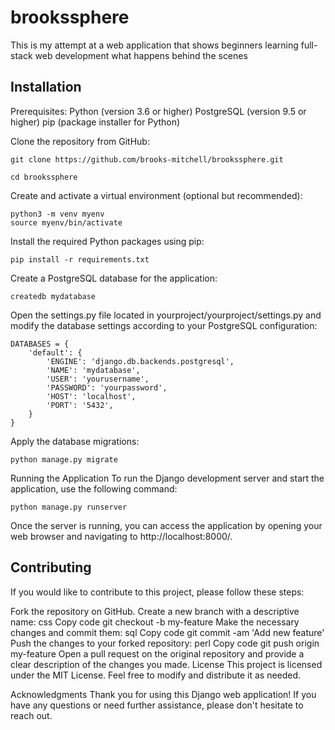 # brookssphere

This is my attempt at a web application that shows beginners learning full-stack web development what happens behind the scenes

## Installation

Prerequisites:
Python (version 3.6 or higher)
PostgreSQL (version 9.5 or higher)
pip (package installer for Python)

Clone the repository from GitHub:

```
git clone https://github.com/brooks-mitchell/brookssphere.git
```
```
cd brookssphere
```
Create and activate a virtual environment (optional but recommended):
```
python3 -m venv myenv
source myenv/bin/activate
```

Install the required Python packages using pip:

```
pip install -r requirements.txt
```
Create a PostgreSQL database for the application:

```
createdb mydatabase
```
Open the settings.py file located in yourproject/yourproject/settings.py and modify the database settings according to your PostgreSQL configuration:

```
DATABASES = {
    'default': {
        'ENGINE': 'django.db.backends.postgresql',
        'NAME': 'mydatabase',
        'USER': 'yourusername',
        'PASSWORD': 'yourpassword',
        'HOST': 'localhost',
        'PORT': '5432',
    }
}
```
Apply the database migrations:

```
python manage.py migrate
```
Running the Application
To run the Django development server and start the application, use the following command:

```
python manage.py runserver
```
Once the server is running, you can access the application by opening your web browser and navigating to http://localhost:8000/.

## Contributing
If you would like to contribute to this project, please follow these steps:

Fork the repository on GitHub.
Create a new branch with a descriptive name:
css
Copy code
git checkout -b my-feature
Make the necessary changes and commit them:
sql
Copy code
git commit -am 'Add new feature'
Push the changes to your forked repository:
perl
Copy code
git push origin my-feature
Open a pull request on the original repository and provide a clear description of the changes you made.
License
This project is licensed under the MIT License. Feel free to modify and distribute it as needed.

Acknowledgments
Thank you for using this Django web application! If you have any questions or need further assistance, please don't hesitate to reach out.
